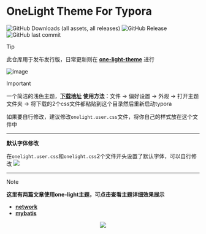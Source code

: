 # OneLight Theme For Typora
![GitHub Downloads (all assets, all releases)](https://img.shields.io/github/downloads/caolib/typora-onelight-theme/total?labelColor=white&color=blue)
![GitHub Release](https://img.shields.io/github/v/release/caolib/typora-onelight-theme?labelColor=blue&color=red)
![GitHub last commit](https://img.shields.io/github/last-commit/caolib/typora-onelight-theme?labelColor=white&color=blue)
> [!tip]
> 此仓库用于发布发行版，日常更新则在 [**one-light-theme**](https://github.com/caolib/one-light-theme) 进行

![image](https://github.com/user-attachments/assets/d56a5c27-7b81-45f9-84cb-8b91df92eba9)

> [!important]
> 一个简洁的浅色主题，**[下载地址](https://github.com/caolib/theme.typora.io/releases)**
> **使用方法**：文件 → 偏好设置 → 外观 → 打开主题文件夹 → 将下载的2个css文件都粘贴到这个目录然后重新启动typora
> 
> 如果要自行修改，建议修改`onelight.user.css`文件，将你自己的样式放在这个文件中
>
> ---
> 
> **默认字体修改**
> 
> 在`onelight.user.css`和`onelight.css`2个文件开头设置了默认字体，可以自行修改
> ![](https://github.com/user-attachments/assets/ab75260f-cff0-43b7-b8e5-dfea38e8525c)


---

> [!note]
> **这里有两篇文章使用one-light主题，可点击查看主题详细效果展示**
> - **[network](https://bin-sites.pages.dev/net/计算机网络)**
> - **[mybatis](https://htmlpreview.github.io/?https://github.com/caolib/note/blob/master/mb.html)**

<div align=center>
  <img src="https://counter.seku.su/cmoe?name=caolib&theme=r34"/>
</div>
